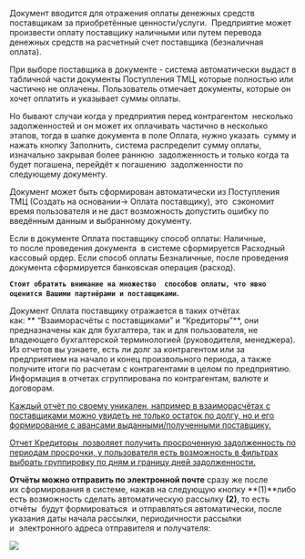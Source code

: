 Документ вводится для отражения оплаты денежных средств поставщикам за приобретённые ценности/услуги.  Предприятие может произвести оплату поставщику наличными или путем перевода денежных средств на расчетный счет поставщика (безналичная оплата).

При выборе поставщика в документе - система автоматически выдаст в табличной части документы Поступления ТМЦ, которые полностью или частично не оплачены. Пользователь отмечает документы, которые он хочет оплатить и указывает суммы оплаты.

Но бывают случаи когда у предприятия перед контрагентом  несколько задолженностей и он может их оплачивать частично в несколько этапов, тогда в шапке документа в поле Оплата, нужно указать  сумму и нажать кнопку Заполнить, система распределит сумму оплаты, изначально закрывая более раннюю  задолженность и только когда та будет погашена, перейдёт к погашению  задолженности по следующему документу.

Документ может быть сформирован автоматически из Поступления ТМЦ (Создать на основании→ Оплата поставщику), это  сэкономит время пользователя и не даст возможность допустить ошибку по введённым данным и выбранному документу.

Если в документе Оплата поставщику способ оплаты: Наличные, то после проведения документа  в системе сформируется Расходный кассовый ордер. Если способ оплаты Безналичные, после проведения документа сформируется банковская операция (расход).

**`Стоит обратить внимание на множество  способов оплаты, что явно оценится Вашими партнёрами и поставщиками`.**

Документ Оплата поставщику отражается в таких отчётах как: ** “Взаиморасчёты с поставщиками” и “Кредиторы”**, они предназначены как для бухгалтера, так и для пользователя, не владеющего бухгалтерской терминологией (руководителя, менеджера). Из отчетов вы узнаете, есть ли долг за контрагентом или за предприятием на начало и конец произвольного периода, а также получите итоги по расчетам с контрагентами в целом по предприятию. Информация в отчетах сгруппирована по контрагентам, валюте и договорам.

<u>Каждый отчёт по своему уникален, например в взаиморасчётах с поставщиками можно увидеть не только остаток по долгу, но и его формирование с авансами выданными/полученными поставщику.</u>

<u>Отчет Кредиторы  позволяет получить просроченную задолженность по периодам просрочки, у пользователя есть возможность в фильтрах выбрать группировку по дням и границу дней задолженности.</u>

**Отчёты можно отправить по электронной почте** сразу же после их сформирования в системе, нажав на следующую кнопку **(1)**либо есть возможность сделать автоматическую рассылку **(2)**, то есть отчёты  будут формироваться  и отправляться автоматически, после указания даты начала рассылки, периодичности рассылки и  электронного адреса отправителя и получателя:

![](/img/2018_11_09_13_15_311.png)